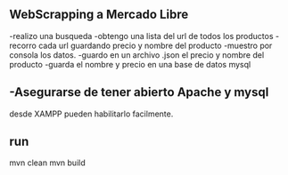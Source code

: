 ## WebScrapping a Mercado Libre 
  -realizo una busqueda 
  -obtengo una lista del url de todos los productos 
  -recorro cada url guardando precio y nombre del producto 
  -muestro por consola los datos.
  -guardo en un archivo .json el precio y nombre del producto
  -guarda el nombre y precio en una base de datos mysql

## -Asegurarse de tener abierto Apache y mysql
desde XAMPP pueden habilitarlo facilmente. 

## run  
mvn clean 
mvn build
